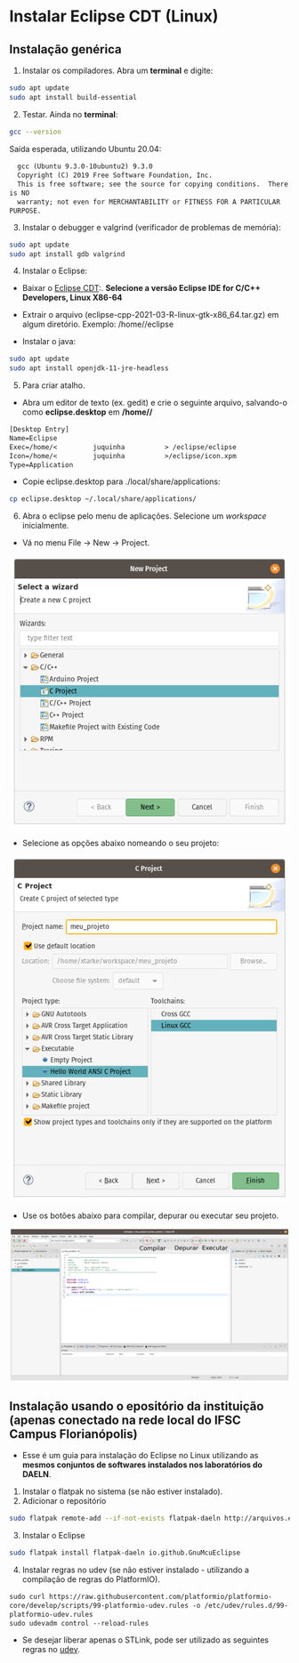 # Instalar Eclipse CDT (Linux)

## Instalação genérica

1. Instalar os compiladores. Abra um __terminal__ e digite:

```bash
sudo apt update
sudo apt install build-essential
```
2. Testar. Ainda no __terminal__:

```bash
gcc --version
```

Saída esperada, utilizando Ubuntu 20.04:

```
  gcc (Ubuntu 9.3.0-10ubuntu2) 9.3.0
  Copyright (C) 2019 Free Software Foundation, Inc.
  This is free software; see the source for copying conditions.  There is NO
  warranty; not even for MERCHANTABILITY or FITNESS FOR A PARTICULAR PURPOSE.
```

3. Instalar o debugger e valgrind (verificador de problemas de memória):

```bash
sudo apt update
sudo apt install gdb valgrind
```

4. Instalar o Eclipse:

  - Baixar o [Eclipse CDT](https://www.eclipse.org/downloads/packages/):. **Selecione a versão Eclipse IDE for C/C++ Developers, Linux X86-64**
  - Extrair o arquivo (eclipse-cpp-2021-03-R-linux-gtk-x86_64.tar.gz) em algum diretório. Exemplo: /home/<juquinha>/eclipse
  
  - Instalar o java:

  ```bash
  sudo apt update
  sudo apt install openjdk-11-jre-headless
  ```
  
5. Para criar atalho.

  - Abra um editor de texto (ex. gedit) e crie o seguinte arquivo, salvando-o como **eclipse.desktop** em **/home/<juquinha>/**

```
[Desktop Entry]
Name=Eclipse
Exec=/home/<         juquinha          > /eclipse/eclipse
Icon=/home/<         juquinha          >/eclipse/icon.xpm
Type=Application
```

  - Copie eclipse.desktop para ./local/share/applications:

```bash
cp eclipse.desktop ~/.local/share/applications/
```

6. Abra o eclipse pelo menu de aplicações. Selecione um _workspace_ inicialmente.

  - Vá no menu File -> New -> Project.

![fig](./imgs/eclipse_project.png)

  - Selecione as opções abaixo nomeando o seu projeto:

![fig](./imgs/eclipse_03.png)

  - Use os botões abaixo para compilar, depurar ou executar seu projeto.

![fig](./imgs/eclipse_04.png)


## Instalação usando o epositório da instituição (apenas conectado na rede local do IFSC Campus Florianópolis)

- Esse é um guia para instalação do Eclipse no Linux utilizando as __mesmos conjuntos de softwares instalados nos laboratórios do DAELN__.

1. Instalar o flatpak no sistema (se não estiver instalado).
2. Adicionar o repositório

```bash
sudo flatpak remote-add --if-not-exists flatpak-daeln http://arquivos.eletronica.florianopolis.ifsc.edu.br/flatpak-daeln/flatpak-daeln.flatpakrepo
```

3. Instalar o Eclipse

```bash
sudo flatpak install flatpak-daeln io.github.GnuMcuEclipse
```

4. Instalar regras no udev (se não estiver instalado - utilizando a compilação de regras do PlatformIO).

```
sudo curl https://raw.githubusercontent.com/platformio/platformio-core/develop/scripts/99-platformio-udev.rules -o /etc/udev/rules.d/99-platformio-udev.rules
sudo udevadm control --reload-rules
```

- Se desejar liberar apenas o STLink, pode ser utilizado as seguintes regras no [udev](https://github.com/texane/stlink/tree/master/etc/udev/rules.d).
